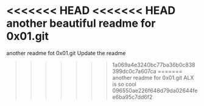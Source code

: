 <<<<<<< HEAD
<<<<<<< HEAD
another beautiful readme for 0x01.git
=======
another readme fot 0x01.git
Update the readme
>>>>>>> 1a069a4e3240bc77ba36b0c838399dc0c7a607ca
=======
another readme for 0x01.git
ALX is so cool
>>>>>>> 096550ae226f648d79da02644fee6ba95c7dd6f2

